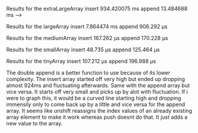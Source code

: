 Results for the extraLargeArray
insert 934.420075 ms
append 13.484688 ms -->

Results for the largeArray
insert 7.864474 ms
append 906.292 μs

Results for the mediumArray
insert 167.262 μs
append 170.228 μs

Results for the smallArray
insert 48.735 μs
append 125.464 μs

Results for the tinyArray
insert 107.212 μs
append 196.988 μs


The double append is a better function to use because of its lower complexity. The insert array started off very high but ended up dropping almost 924ms and fluctuating afterwards. Same with the append array but vice versa. It starts off very small and picks up by alot with fluctuation. If i were to graph this, it would be a curved line starting high and dropping immensily only to come back up by a little and vice versa for the append array. It seems like unshift reassigns the index values of an already existing array element to make it work whereas push doesnt do that. It just adds a new value to the array. 

